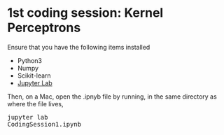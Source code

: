 # 1st coding session: Kernel Perceptrons

Ensure that you have the following items installed
- Python3
- Numpy
- Scikit-learn
- [Jupyter Lab](https://jupyter.org/install)

Then, on a Mac, open the .ipnyb file by running, in the same directory as where the file lives, <pre>jupyter lab CodingSession1.ipynb</pre>
